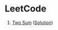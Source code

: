 # LeetCode

1. [Two Sum](https://leetcode.com/problems/two-sum/) ([Solution](https://github.com/jefferson-willian/problems-set/blob/master/leetcode/1-two_sum.cpp))
